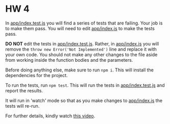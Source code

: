 # HW 4

In [app/index.test.js](app/index.test.js) you will find a series of tests that are failing. Your job is to make them pass. You will need to edit [app/index.js](app/index.js) to make the tests pass.

**DO NOT** edit the tests in [app/index.test.js](app/index.test.js). Rather, in [app/index.js](app/index.js) you will remove the `throw new Error('Not Implemented')` line and replace it with your own code. You should not make any other changes to the file aside from working inside the function bodies and the parameters.

Before doing anything else, make sure to run `npm i`. This will install the dependencies for the project.

To run the tests, run `npm test`. This will run the tests in [app/index.test.js](app/index.test.js) and report the results.

It will run in 'watch' mode so that as you make changes to [app/index.js](app/index.js) the tests will re-run.

For further details, kindly watch [this video](https://www.loom.com/share/0497a4334cea4566ab8d1825a1639143).

